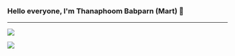 ### Hello everyone, I'm Thanaphoom Babparn (Mart) 👋

---

![](https://github-readme-stats.vercel.app/api?username=marttp&show_icons=true&theme=algolia)

![](https://github-readme-stats.vercel.app/api/top-langs/?username=marttp&layout=compact&theme=algolia)

<!--
**marttp/marttp** is a ✨ _special_ ✨ repository because its `README.md` (this file) appears on your GitHub profile.

Here are some ideas to get you started:

- 🔭 I’m currently working on ...
- 🌱 I’m currently learning ...
- 👯 I’m looking to collaborate on ...
- 🤔 I’m looking for help with ...
- 💬 Ask me about ...
- 📫 How to reach me: ...
- 😄 Pronouns: ...
- ⚡ Fun fact: ...
-->
